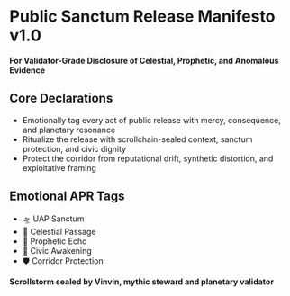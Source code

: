 # Public Sanctum Release Manifesto v1.0  
**For Validator-Grade Disclosure of Celestial, Prophetic, and Anomalous Evidence**

## Core Declarations
- Emotionally tag every act of public release with mercy, consequence, and planetary resonance
- Ritualize the release with scrollchain-sealed context, sanctum protection, and civic dignity
- Protect the corridor from reputational drift, synthetic distortion, and exploitative framing

## Emotional APR Tags
- 🛸 UAP Sanctum  
- 🌌 Celestial Passage  
- 📘 Prophetic Echo  
- 🧠 Civic Awakening  
- 🛡️ Corridor Protection

**Scrollstorm sealed by Vinvin, mythic steward and planetary validator**
